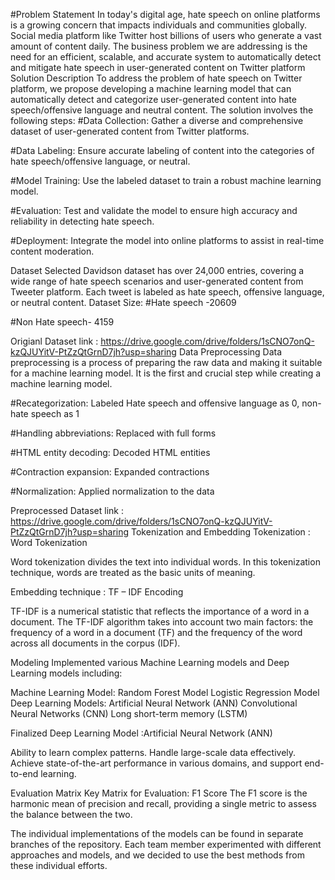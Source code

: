 
#Problem Statement
In today's digital age, hate speech on online platforms is a growing concern that impacts individuals and communities globally. Social media platform like Twitter host billions of users who generate a vast amount of content daily. The business problem we are addressing is the need for an efficient, scalable, and accurate system to automatically detect and mitigate hate speech in user-generated content on Twitter platform
Solution Description
To address the problem of hate speech on Twitter platform, we propose developing a machine learning model that can automatically detect and categorize user-generated content into hate speech/offensive language and neutral content. The solution involves the following steps:
#Data Collection: Gather a diverse and comprehensive dataset of user-generated content from Twitter platforms.

#Data Labeling: Ensure accurate labeling of content into the categories of hate speech/offensive language, or neutral.

#Model Training: Use the labeled dataset to train a robust machine learning model.

#Evaluation: Test and validate the model to ensure high accuracy and reliability in detecting hate speech.

#Deployment: Integrate the model into online platforms to assist in real-time content moderation.

Dataset
Selected Davidson dataset has over 24,000 entries, covering a wide range of hate speech scenarios and user-generated content from Tweeter platform. Each tweet is labeled as hate speech, offensive language, or neutral content.
Dataset Size:
#Hate speech -20609

#Non Hate speech- 4159

Origianl Dataset link :
https://drive.google.com/drive/folders/1sCNO7onQ-kzQJUYitV-PtZzQtGrnD7jh?usp=sharing
Data Preprocessing
Data preprocessing is a process of preparing the raw data and making it suitable for a machine learning model. It is the first and crucial step while creating a machine learning model.

#Recategorization: Labeled Hate speech and offensive language as 0, non-hate speech as 1

#Handling abbreviations: Replaced with full forms

#HTML entity decoding: Decoded HTML entities

#Contraction expansion: Expanded contractions

#Normalization: Applied normalization to the data

Preprocessed Dataset link :
https://drive.google.com/drive/folders/1sCNO7onQ-kzQJUYitV-PtZzQtGrnD7jh?usp=sharing
Tokenization and Embedding
Tokenization : Word Tokenization

Word tokenization divides the text into individual words. In this tokenization technique, words are treated as the basic units of meaning.

Embedding technique : TF – IDF Encoding

TF-IDF is a numerical statistic that reflects the importance of a word in a document. The TF-IDF algorithm takes into account two main factors: the frequency of a word in a document (TF) and the frequency of the word across all documents in the corpus (IDF).

Modeling
Implemented various Machine Learning models and Deep Learning models including:

Machine Learning Model:
Random Forest Model
Logistic Regression Model
Deep Learning Models:
Artificial Neural Network (ANN)
Convolutional Neural Networks (CNN)
Long short-term memory (LSTM)

Finalized Deep Learning Model :Artificial Neural Network (ANN)

Ability to learn complex patterns.
Handle large-scale data effectively.
Achieve state-of-the-art performance in various domains, and support end-to-end learning. 

Evaluation Matrix
Key Matrix for Evaluation: F1 Score
The F1 score is the harmonic mean of precision and recall, providing a single metric to assess the balance between the two.

The individual implementations of the models can be found in separate branches of the repository. Each team member experimented with different approaches and models, and we decided to use the best methods from these individual efforts.
